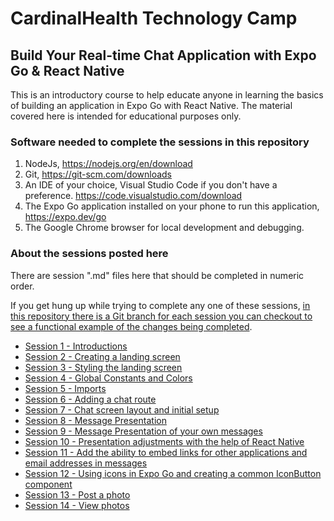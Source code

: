 # CardinalHealth Technology Camp
## Build Your Real-time Chat Application with Expo Go & React Native

This is an introductory course to help educate anyone in learning the basics of building an application in Expo Go with React Native.  The material covered here is intended for educational purposes only.

### Software needed to complete the sessions in this repository
1. NodeJs, https://nodejs.org/en/download
2. Git, https://git-scm.com/downloads
3. An IDE of your choice, Visual Studio Code if you don't have a preference. https://code.visualstudio.com/download
4. The Expo Go application installed on your phone to run this application, https://expo.dev/go
5. The Google Chrome browser for local development and debugging.

### About the sessions posted here
There are session ".md" files here that should be completed in numeric order.

If you get hung up while trying to complete any one of these sessions, <ins>in this repository there is a Git branch for each session you can checkout to see a functional example of the changes being completed</ins>.

- [Session 1 - Introductions](session-1-introductions.md)
- [Session 2 - Creating a landing screen](session-2-landing-screen.md)
- [Session 3 - Styling the landing screen](session-3-styling-the-landing-screen.md)
- [Session 4 - Global Constants and Colors](session-4-global-constants.md)
- [Session 5 - Imports](session-5-imports.md)
- [Session 6 - Adding a chat route](session-6-adding-chat-route.md)
- [Session 7 - Chat screen layout and initial setup](session-7-chat-screen-layout-and-initial-setup.md)
- [Session 8 - Message Presentation](session-8-message-presentation.md)
- [Session 9 - Message Presentation of your own messages](session-9-message-presentation-of-yourself.md)
- [Session 10 - Presentation adjustments with the help of React Native](session-10-presentation-adjustments.md)
- [Session 11 - Add the ability to embed links for other applications and email addresses in messages](session-11-messages-with-links.md)
- [Session 12 - Using icons in Expo Go and creating a common IconButton component](session-12-icon-button.md)
- [Session 13 - Post a photo](session-13-post-a-photo.md)
- [Session 14 - View photos](session-14-view-photos.md)

